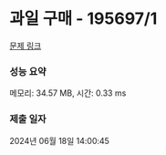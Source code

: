# 과일 구매 - 195697/1 

[문제 링크](https://level.goorm.io/exam/195697/%EA%B3%BC%EC%9D%BC-%EA%B5%AC%EB%A7%A4/quiz/1) 

### 성능 요약

메모리: 34.57 MB, 시간: 0.33 ms

### 제출 일자

2024년 06월 18일 14:00:45


